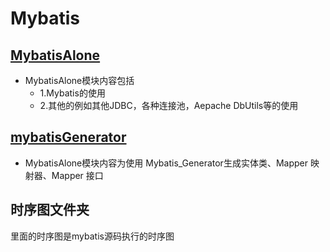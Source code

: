 # Mybatis
## [MybatisAlone](./MybatisAlone/Mybatis_README.md)
* MybatisAlone模块内容包括
    * 1.Mybatis的使用
	* 2.其他的例如其他JDBC，各种连接池，Aepache DbUtils等的使用
## [mybatisGenerator](./mybatisGenerator/Mybatis_Generator_README.md)
* MybatisAlone模块内容为使用	Mybatis_Generator生成实体类、Mapper 映射器、Mapper 接口
## 时序图文件夹
里面的时序图是mybatis源码执行的时序图